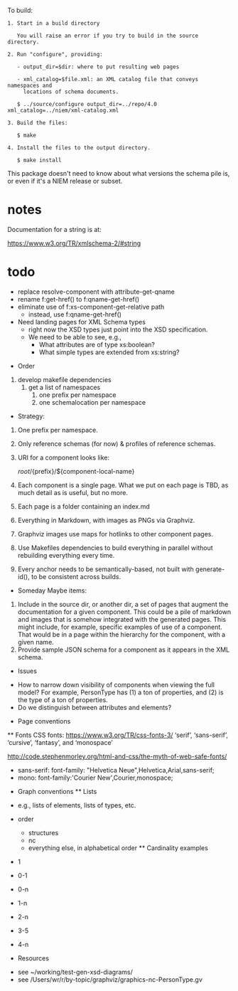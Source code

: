 

To build:

    1. Start in a build directory

       You will raise an error if you try to build in the source directory.

    2. Run "configure", providing:

       - output_dir=$dir: where to put resulting web pages

       - xml_catalog=$file.xml: an XML catalog file that conveys namespaces and
         locations of schema documents.

       $ ../source/configure output_dir=../repo/4.0 xml_catalog=../niem/xml-catalog.xml

    3. Build the files:

       $ make

    4. Install the files to the output directory.

       $ make install

This package doesn't need to know about what versions the schema pile is, or
even if it's a NIEM release or subset.

# notes

Documentation for a string is at:

https://www.w3.org/TR/xmlschema-2/#string

# todo

- replace resolve-component with attribute-get-qname
- rename f:get-href() to f:qname-get-href()
- eliminate use of f:xs-component-get-relative path
  - instead, use f:qname-get-href()
- Need landing pages for XML Schema types
  - right now the XSD types just point into the XSD specification.
  - We need to be able to see, e.g.,
    - What attributes are of type xs:boolean?
    - What simple types are extended from xs:string?


* Order

1. develop makefile dependencies
   1. get a list of namespaces
      1. one prefix per namespace
      2. one schemalocation per namespace

* Strategy:

1. One prefix per namespace.
2. Only reference schemas (for now) & profiles of reference schemas.
3. URI for a component looks like:

   ${root}/${prefix}/${component-local-name}

4. Each component is a single page. What we put on each page is TBD, as much detail as is useful, but no more.
5. Each page is a folder containing an index.md
6. Everything in Markdown, with images as PNGs via Graphviz.
7. Graphviz images use maps for hotlinks to other component pages.
8. Use Makefiles dependencies to build everything in parallel without rebuilding everything every time.
9. Every anchor needs to be semantically-based, not built with generate-id(), to be consistent across builds.

* Someday Maybe items:

1. Include in the source dir, or another dir, a set of pages that augment the documentation for a given component. This could be a pile of markdown and images that is somehow integrated with the generated pages. This might include, for example, specific examples of use of a component. That would be in a page within the hierarchy for the component, with a given name.
2. Provide sample JSON schema for a component as it appears in the XML schema.

* Issues
- How to narrow down visibility of components when viewing the full model? For example, PersonType has (1) a ton of properties, and (2) is the type of a ton of properties.
- Do we distinguish between attributes and elements?

* Page conventions

** Fonts
CSS fonts: https://www.w3.org/TR/css-fonts-3/
 ‘serif’, ‘sans-serif’, ‘cursive’, ‘fantasy’, and ‘monospace’

http://code.stephenmorley.org/html-and-css/the-myth-of-web-safe-fonts/

- sans-serif: font-family: "Helvetica Neue",Helvetica,Arial,sans-serif;
- mono: font-family:'Courier New',Courier,monospace;

* Graph conventions
** Lists
- e.g., lists of elements, lists of types, etc.
- order
  - structures
  - nc
  - everything else, in alphabetical order
** Cardinality examples

- 1 
- 0-1
- 0-n
- 1-n
- 2-n
- 3-5
- 4-n

* Resources

- see ~/working/test-gen-xsd-diagrams/
- see /Users/wr/r/by-topic/graphviz/graphics-nc-PersonType.gv
